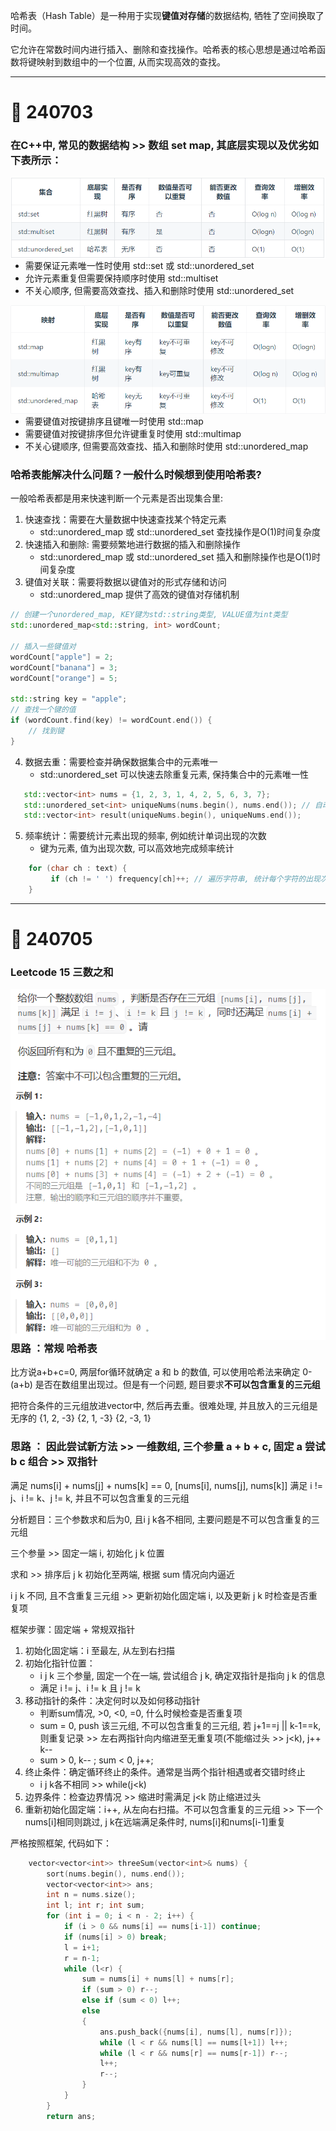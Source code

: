 
哈希表（Hash Table）是一种用于实现**键值对存储**的数据结构, 牺牲了空间换取了时间。

它允许在常数时间内进行插入、删除和查找操作。哈希表的核心思想是通过哈希函数将键映射到数组中的一个位置, 从而实现高效的查找。

<hr>

# :memo: 240703 

### 在C++中, 常见的数据结构 >> 数组 set map, 其底层实现以及优劣如下表所示：

<img src="https://github.com/Youn8ch/Leaning_notes/blob/master/imgsource/img.png" alt="img" style="float: left;" />
   
   * 需要保证元素唯一性时使用 std::set 或 std::unordered_set
   * 允许元素重复但需要保持顺序时使用 std::multiset
   * 不关心顺序, 但需要高效查找、插入和删除时使用 std::unordered_set

<img src="https://github.com/Youn8ch/Leaning_notes/blob/master/imgsource/img_1.png" alt="img" style="float: left;" />

   * 需要键值对按键排序且键唯一时使用 std::map
   * 需要键值对按键排序但允许键重复时使用 std::multimap
   * 不关心键顺序, 但需要高效查找、插入和删除时使用 std::unordered_map

### 哈希表能解决什么问题？一般什么时候想到使用哈希表?

一般哈希表都是用来快速判断一个元素是否出现集合里:

1. 快速查找：需要在大量数据中快速查找某个特定元素 
   * std::unordered_map 或 std::unordered_set 查找操作是O(1)时间复杂度
2. 快速插入和删除: 需要频繁地进行数据的插入和删除操作 
   * std::unordered_map 或 std::unordered_set 插入和删除操作也是O(1)时间复杂度
3. 键值对关联：需要将数据以键值对的形式存储和访问  
   * std::unordered_map 提供了高效的键值对存储机制

```cpp
// 创建一个unordered_map, KEY键为std::string类型, VALUE值为int类型
std::unordered_map<std::string, int> wordCount;

// 插入一些键值对
wordCount["apple"] = 2; 
wordCount["banana"] = 3; 
wordCount["orange"] = 5; 

std::string key = "apple"; 
// 查找一个键的值
if (wordCount.find(key) != wordCount.end()) {
    // 找到键
}
```
4. 数据去重：需要检查并确保数据集合中的元素唯一 
   * std::unordered_set 可以快速去除重复元素, 保持集合中的元素唯一性
```cpp
   std::vector<int> nums = {1, 2, 3, 1, 4, 2, 5, 6, 3, 7};
   std::unordered_set<int> uniqueNums(nums.begin(), nums.end()); // 自动去除重复元素, 所以uniqueNums中只会包含唯一的元素
   std::vector<int> result(uniqueNums.begin(), uniqueNums.end());
```
5. 频率统计：需要统计元素出现的频率, 例如统计单词出现的次数
   * 键为元素, 值为出现次数, 可以高效地完成频率统计
```cpp
    for (char ch : text) { 
         if (ch != ' ') frequency[ch]++; // 遍历字符串, 统计每个字符的出现次数
    } 
```

<hr>

# :memo: 240705 

### Leetcode 15 三数之和

<img src="https://github.com/Youn8ch/Leaning_notes/blob/master/imgsource/img_2.png" alt="img" style="float: left;" />
<img src="https://github.com/Youn8ch/Leaning_notes/blob/master/imgsource/img_3.png" alt="img" style="float: left;" />

### 思路 ：常规 哈希表

比方说a+b+c=0, 两层for循环就确定 a 和 b 的数值, 可以使用哈希法来确定 0-(a+b) 是否在数组里出现过。但是有一个问题, 题目要求**不可以包含重复的三元组**

把符合条件的三元组放进vector中, 然后再去重。很难处理, 并且放入的三元组是无序的 {1, 2, -3} {2, 1, -3} {2, -3, 1}

### 思路 ： 因此尝试新方法 >> 一维数组, 三个参量 a + b + c, 固定 a 尝试 b c 组合 >> 双指针

满足 nums[i] + nums[j] + nums[k] == 0, [nums[i], nums[j], nums[k]] 满足 i != j、i != k、j != k, 并且不可以包含重复的三元组

分析题目：三个参数求和后为0, 且i j k各不相同, 主要问题是不可以包含重复的三元组

三个参量 >> 固定一端 i, 初始化 j k 位置  

求和 >> 排序后 j k 初始化至两端, 根据 sum 情况向内逼近

i j k 不同, 且不含重复三元组 >> 更新初始化固定端 i, 以及更新 j k 时检查是否重复项

框架步骤：固定端 + 常规双指针

1. 初始化固定端：i 至最左, 从左到右扫描
2. 初始化指针位置：
   * i j k 三个参量, 固定一个在一端, 尝试组合 j k, 确定双指针是指向 j k 的信息
   * 满足 i != j、i != k 且 j != k
3. 移动指针的条件：决定何时以及如何移动指针
   * 判断sum情况, >0, <0, =0, 什么时候检查是否重复项
   * sum = 0, push 该三元组, 不可以包含重复的三元组, 若 j+1==j || k-1==k, 则重复记录 >> 左右两指针向内缩进至无重复项(不能缩过头 >> j<k), j++ k--
   * sum > 0, k-- ; sum < 0, j++;
4. 终止条件：确定循环终止的条件。通常是当两个指针相遇或者交错时终止
   * i j k各不相同 >> while(j<k)
5. 边界条件：检查边界情况 >> 缩进时需满足 j<k 防止缩进过头
6. 重新初始化固定端：i++, 从左向右扫描。不可以包含重复的三元组 >> 下一个nums[i]相同则跳过, j k在远端满足条件时, nums[i]和nums[i-1]重复

严格按照框架, 代码如下：

```cpp
    vector<vector<int>> threeSum(vector<int>& nums) {
        sort(nums.begin(), nums.end());
        vector<vector<int>> ans;
        int n = nums.size();
        int l; int r; int sum;
        for (int i = 0; i < n - 2; i++) {
            if (i > 0 && nums[i] == nums[i-1]) continue;
            if (nums[i] > 0) break;
            l = i+1;
            r = n-1;
            while (l<r) {
                sum = nums[i] + nums[l] + nums[r];
                if (sum > 0) r--;
                else if (sum < 0) l++;
                else
                {
                    ans.push_back({nums[i], nums[l], nums[r]});
                    while (l < r && nums[l] == nums[l+1]) l++;  
                    while (l < r && nums[r] == nums[r-1]) r--;  
                    l++;
                    r--;
                }
            }
        }
        return ans;
```